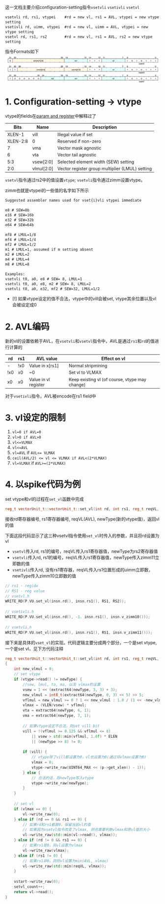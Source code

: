 这一文档主要介绍configuration-setting指令`vsetvli` `vsetivli` `vsetvl`

```
vsetvli rd, rs1, vtypei    #rd = new vl, rs1 = AVL, vtypei = new vtype setting
vsetivli rd, uimm, vtypei  #rd = new vl, uimm = AVL, vtypei = new vtype setting
vsetvl rd, rs1, rs2        #rd = new vl, rs1 = AVL, rs2 = new vtype setting
```

指令Formats如下
![](rvv_isa/attachments/Pasted%20image%2020231202193738.png)

# 1. Configuration-setting -> vtype
vtype的fields在[param and register](param_and_register.md)中解释过了

| Bits     | Name       | Description                                     |
| -------- | ---------- | ----------------------------------------------- |
| XLEN-1   | vill       | Illegal value if set                            |
| XLEN-2:8 | 0          | Reserved if non-zero                            |
| 7        | vma        | Vector mask agnostic                            |
| 6        | vta        | Vector tail agnostic                            |
| 5:3      | vsew[2:0]  | Selected element width (SEW) setting            |
| 2:0      | vlmul[2:0] | Vector register group multiplier (LMUL) setting |

`vsetvl`指令通过rs2中的值设置`vtype`; `vsetvli`指令通过zimm设置vtype。

zimm也就是vtypei的一些值的名字如下所示

```
Suggested assembler names used for vset{i}vli vtypei immediate

e8 # SEW=8b
e16 # SEW=16b 
e32 # SEW=32b 
e64 # SEW=64b

mf8 # LMUL=1/8 
mf4 # LMUL=1/4 
mf2 # LMUL=1/2
m1 # LMUL=1, assumed if m setting absent
m2 # LMUL=2 
m4 # LMUL=4 
m8 # LMUL=8

Examples:
vsetvli t0, a0, e8 # SEW= 8, LMUL=1
vsetvli t0, a0, e8, m2 # SEW= 8, LMUL=2
vsetvli t0, a0, e32, mf2 # SEW=32, LMUL=1/2
```

- [!] 如果vtype设定的值不合法，vtype中的vill会被set, vtype其余位置以及vl会被设定成0

# 2. AVL编码

新的vl的设置依赖于AVL，在`vsetvli`和`vsetvl`指令中，AVL是通过`rs1`和`rd`的值进行计算的

|rd|rs1|AVL value|Effect on vl|
|---|---|---|---|
|-|!x0|Value in x[rs1]|Normal stripmining|
|!x0|x0|~0|Set vl to VLMAX|
|x0|x0|Value in vl register|Keep existing vl (of course, vtype may change)|


对于`vsetivli`指令，AVL被encode在rs1 field中
# 3. vl设定的限制

1. `vl=0 if AVL=0`
2. `vl>0 if AVL>0`
3. `vl<=VLMAX`
4. `vl<=AVL`
5. `vl=AVL` if `AVL<= VLMAX`
6. `ceil(AVL/2) <= vl <= VLMAX if AVL<(2*VLMAX)`
7. `vl=VLMAX` if `AVL>=(2*VLMAX)`

# 4. 以spike代码为例

set vtype和vl的过程在`set_vl`函数中完成
```cpp
reg_t vectorUnit_t::vectorUnit_t::set_vl(int rd, int rs1, reg_t reqVL, reg_t newType);
```
接收rd寄存器编号, rs1寄存器编号, reqVL(AVL), newType(新的vtype值)，返回vl的值

下面这段代码显示了这三种vsetvl指令使用`set_vl`时传入的参数，并且将rd设置为vl
* `vsetvl`传入rd, rs1的编号，reqVL传入rs1寄存器值，newType为rs2寄存器值
* `vsetvli`传入rd, rs1的编号，reqVL传入rs1寄存器值，newType传入zimm11立即数的值
* `vsetivli`传入rd, 没有rs1寄存器，reqVL传入rs1位置形成的uimm立即数，newType传入zimm10立即数的值
```cpp
// rs1 - regidx 
// RS1 - reg value
// vsetvl.h
WRITE_RD(P.VU.set_vl(insn.rd(), insn.rs1(), RS1, RS2));

// vsetivli.h
WRITE_RD(P.VU.set_vl(insn.rd(), -1. insn.rs1(), insn.v_zimm10()));

// vsetvli.h
WRITE_RD(P.VU.set_vl(insn.rd(), insn.rs1(), RS1, insn.v_zimm11()));
```

接下来是具体的`vset_vl`的实现。代码逻辑主要分成两个部分，一个是set vtype, 一个是set vl，见下方代码注释
```cpp
reg_t vectorUnit_t::vectorUnit_t::set_vl(int rd, int rs1, reg_t reqVL, reg_t newType)
{
	int new_vlmul = 0;
	// set vtype
	if (vtype->read() != newType) {
		//sew, lmul, ta, ma, 以及 vlmax的设置
		vsew = 1 << (extract64(newType, 3, 3) + 3);
		new_vlmul = int8_t(extract64(newType, 0, 3) << 5) >> 5;
		vflmul = new_vlmul >= 0 ? 1 << new_vlmul : 1.0 / (1 << -new_vlmul);
		vlmax = (VLEN/vsew) * vflmul;
		vta = extract64(newType, 6, 1);
		vma = extract64(newType, 7, 1);

		// 如果vtype设定不合法，则set vill bit
		vill = !(vflmul >= 0.125 && vflmul <= 8)
			|| vsew > std::min(vflmul, 1.0f) * ELEN
			|| (newType >> 8) != 0;

		if (vill) {
			// vtype除了vill都设置为0，vl也设置为0(通过将vlmax设置为0)
			vlmax = 0;
			vtype->write_raw(UINT64_MAX << (p->get_xlen() - 1));
		} else {
			// 合法的话，将newType写入vtype
			vtype->write_raw(newType);
		}
	}

	// set vl
	if (vlmax == 0) {
		vl->write_raw(0);
	} else if (rd == 0 && rs1 == 0) {
		// 如果rd和rs1都是0，保留当前vl的值
		// 如果因为vsetvl指令改变了vlmax, 则也需要判断vlmax和原vl值的大小
		vl->write_raw(std::min(vl->read(), vlmax));
	} else if (rd != 0 && rs1 == 0) {
		// 如果rs1是0，将vl设置为vlmax
		vl->write_raw(vlmax);
	} else if (rs1 != 0) {
		// 如果rs1非0，则将vl设置为min(AVL, vlmax)
		vl->write_raw(std::min(reqVL, vlmax));
	}

	vstart->write_raw(0);
	setvl_count++;
	return vl->read();
}
```

